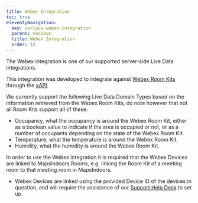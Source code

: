 ```yaml
---
title: Webex Integration
toc: true
eleventyNavigation:
  key: various-webex-integration
  parent: various
  title: Webex Integration
  order: 12
---
```


The Webex integration is one of our supported server-side Live Data integrations.

This integration was developed to integrate against [Webex Room Kits](https://hardware.webex.com/products/room-series-and-kits) through the [xAPI](https://developer.webex.com/docs/api/v1/xapi).

We currently support the following Live Data Domain Types based on the information retrieved from the Webex Room Kits, do note however that not all Room Kits support all of these.

* Occupancy, what the occupancy is around the Webex Room Kit, either as a boolean value to indicate if the area is occupied or not, or as a number of occupants depending on the state of the Webex Room Kit.
* Temperature, what the temperature is around the Webex Room Kit.
* Humidity, what the humidity is around the Webex Room Kit.

In order to use the Webex integration it is required that the Webex Devices are linked to MapsIndoors Rooms, e.g. linking the Room Kit of a meeting room to that meeting room in MapsIndoors.

* Webex Devices are linked using the provided Device ID of the devices in question, and will require the assistance of our [Support Help Desk](https://mapspeople.atlassian.net/servicedesk/customer/portals) to set up.

<!-- Uncomment this when restructure is live, and fix links to Live Data stuff.

More information about working with Live Data in MapsIndoors can be found here for our different SDKs:

* Android SDK, Live Data - MapsIndoors Documentation 
* iOS SDK, Live Data - MapsIndoors Documentation 
* Web SDK, Live Data - MapsIndoors Documentation 
-->
